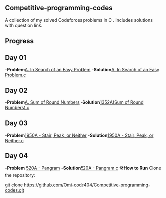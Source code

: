 ## Competitive-programming-codes
A collection of my solved Codeforces problems in C . Includes solutions with question link.

## Progress
## Day 01
-**Problem**[A. In Search of an Easy Problem](https://codeforces.com/contest/1030/problem/A)
-**Solution**[A. In Search of an Easy Problem.c](https://github.com/Omi-code404/Competitive-programming-codes/blob/main/Day01/Day02_A.In%20Search%20of%20an%20Easy%20problem.c) 
## Day 02
-**Problem**[A. Sum of Round Numbers](https://codeforces.com/problemset/problem/1352/A)
-**Solution**[1352A(Sum of Round Numbers).c](https://github.com/Omi-code404/Competitive-programming-codes/blob/main/Day02/1352A(Sum%20of%20Round%20Numbers).c)
## Day 03
-**Problem**[1950A - Stair, Peak, or Neither](https://codeforces.com/problemset/problem/1950/A)
-**Solution**[1950A - Stair, Peak, or Neither.c](https://github.com/Omi-code404/Competitive-programming-codes/blob/main/Day03/1950A%20-%20Stair%2C%20Peak%2C%20or%20Neither.c)
## Day 04
-**Problem** [520A - Pangram](https://codeforces.com/problemset/problem/520/A)
-**Solution**[520A - Pangram.c](https://github.com/Omi-code404/Competitive-programming-codes/blob/main/Day04/520A%20-%20Pangram.c)
🛠**How to Run**
Clone the repository:

git clone https://github.com/Omi-code404/Competitive-programming-codes.git
